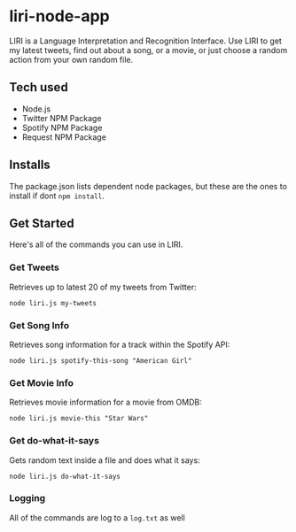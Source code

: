 # liri-node-app

LIRI is a Language Interpretation and Recognition Interface. Use LIRI to get my latest tweets, find out about a song, or a movie, or just choose a random action from your own random file.
## Tech used
- Node.js
- Twitter NPM Package
- Spotify NPM Package 
- Request NPM Package

## Installs

The package.json lists dependent node packages, but these are the ones to install if dont `npm install`.

## Get Started

Here's all of the commands you can use in LIRI.

### Get Tweets

Retrieves up to latest 20 of my tweets from Twitter:

`node liri.js my-tweets`

### Get Song Info

Retrieves song information for a track within the Spotify API:

`node liri.js spotify-this-song "American Girl"`

### Get Movie Info

Retrieves movie information for a movie from OMDB:

`node liri.js movie-this "Star Wars"`

### Get do-what-it-says

Gets random text inside a file and does what it says:

`node liri.js do-what-it-says`

### Logging

All of the commands are log to a `log.txt` as well

